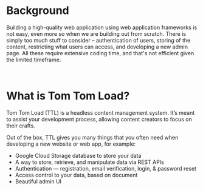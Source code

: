 # Background
Building a high-quality web application using web application frameworks is not easy, even more so when we are building out from scratch. There is simply too much stuff to consider – authentication of users, storing of the content, restricting what users can access, and developing a new admin page. All these require extensive coding time, and that's not efficient given the limited timeframe. 

<br>

# What is Tom Tom Load?
Tom Tom Load (TTL) is a headless content management system. It’s meant to assist your development process, allowing content creators to focus on their crafts. 

Out of the box, TTL gives you many things that you often need when developing a new website or web app, for example:
* Google Cloud Storage database to store your data
* A way to store, retrieve, and manipulate data via REST APIs
* Authentication — registration, email verification, login, & password reset
* Access control to your data, based on document
* Beautiful admin UI
